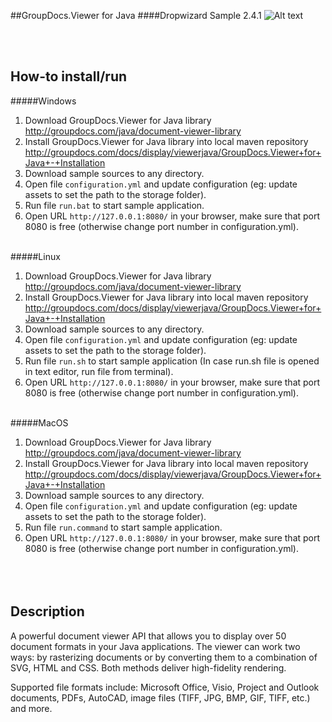 ##GroupDocs.Viewer for Java
####Dropwizard Sample 2.4.1
![Alt text](https://media.licdn.com/media/p/7/005/059/258/39b2da3.png "Optional title")

<br/><br/>

How-to install/run
------

#####Windows
1. Download GroupDocs.Viewer for Java library http://groupdocs.com/java/document-viewer-library
2. Install GroupDocs.Viewer for Java library into local maven repository http://groupdocs.com/docs/display/viewerjava/GroupDocs.Viewer+for+Java+-+Installation
3. Download sample sources to any directory.
4. Open file `configuration.yml` and update configuration (eg: update assets to set the path to the storage folder).
5. Run file `run.bat` to start sample application.
6. Open URL `http://127.0.0.1:8080/` in your browser, make sure that port 8080 is free (otherwise change port number in configuration.yml).
<br/><br/>

#####Linux
1. Download GroupDocs.Viewer for Java library http://groupdocs.com/java/document-viewer-library
2. Install GroupDocs.Viewer for Java library into local maven repository http://groupdocs.com/docs/display/viewerjava/GroupDocs.Viewer+for+Java+-+Installation
3. Download sample sources to any directory.
4. Open file `configuration.yml` and update configuration (eg: update assets to set the path to the storage folder).
5. Run file `run.sh` to start sample application (In case run.sh file is opened in text editor, run file from terminal).
6. Open URL `http://127.0.0.1:8080/` in your browser, make sure that port 8080 is free (otherwise change port number in configuration.yml).
<br/><br/>

#####MacOS
1. Download GroupDocs.Viewer for Java library http://groupdocs.com/java/document-viewer-library
2. Install GroupDocs.Viewer for Java library into local maven repository http://groupdocs.com/docs/display/viewerjava/GroupDocs.Viewer+for+Java+-+Installation
3. Download sample sources to any directory.
4. Open file `configuration.yml` and update configuration (eg: update assets to set the path to the storage folder).
5. Run file `run.command` to start sample application.
6. Open URL `http://127.0.0.1:8080/` in your browser, make sure that port 8080 is free (otherwise change port number in configuration.yml).
<br/><br/><br/><br/>

Description
---------------
A powerful document viewer API that allows you to display over 50 document formats in your Java applications. The viewer can work two ways: by rasterizing documents or by converting them to a combination of SVG, HTML and CSS. Both methods deliver high-fidelity rendering.

Supported file formats include: Microsoft Office, Visio, Project and Outlook documents, PDFs, AutoCAD, image files (TIFF, JPG, BMP, GIF, TIFF, etc.) and more.
